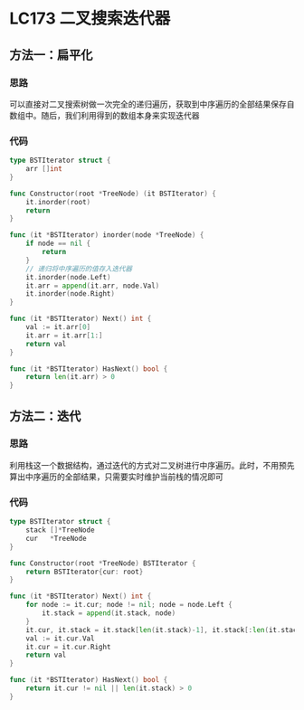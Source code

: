 # LC173 二叉搜索迭代器

## 方法一：扁平化

### 思路

可以直接对二叉搜索树做一次完全的递归遍历，获取到中序遍历的全部结果保存自数组中。随后，我们利用得到的数组本身来实现迭代器

### 代码

```go
type BSTIterator struct {
    arr []int
}

func Constructor(root *TreeNode) (it BSTIterator) {
    it.inorder(root)
    return
}

func (it *BSTIterator) inorder(node *TreeNode) {
    if node == nil {
        return
    }
    // 递归将中序遍历的值存入迭代器
    it.inorder(node.Left)
    it.arr = append(it.arr, node.Val)
    it.inorder(node.Right)
}

func (it *BSTIterator) Next() int {
    val := it.arr[0]
    it.arr = it.arr[1:]
    return val
}

func (it *BSTIterator) HasNext() bool {
    return len(it.arr) > 0
}
```

## 方法二：迭代

### 思路

利用栈这一个数据结构，通过迭代的方式对二叉树进行中序遍历。此时，不用预先算出中序遍历的全部结果，只需要实时维护当前栈的情况即可

### 代码

```go
type BSTIterator struct {
    stack []*TreeNode
    cur   *TreeNode
}

func Constructor(root *TreeNode) BSTIterator {
    return BSTIterator{cur: root}
}

func (it *BSTIterator) Next() int {
    for node := it.cur; node != nil; node = node.Left {
        it.stack = append(it.stack, node)
    }
    it.cur, it.stack = it.stack[len(it.stack)-1], it.stack[:len(it.stack)-1]
    val := it.cur.Val
    it.cur = it.cur.Right
    return val
}

func (it *BSTIterator) HasNext() bool {
    return it.cur != nil || len(it.stack) > 0
}
```

